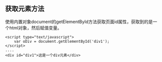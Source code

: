 ## 获取元素方法

使用内置对象document的getElementById方法获取页面id属性，获取到的是一个html对象，然后赋值变量。

```
<script type="text/javascript">
    var oDiv = document.getElementById('div1');
</script>
....
<div id="div1">这是一个div元素</div>
```



